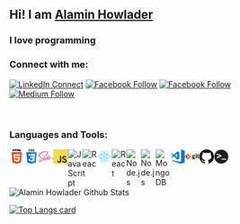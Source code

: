 ## Hi! I am [Alamin Howlader][website]

### I love programming

### Connect with me:

[![LinkedIn Connect](https://img.shields.io/badge/%20-Connect-black?color=14171A&labelColor=212121&logo=linkedin&logoColor=ffffff)](https://www.linkedin.com/in/dvlprAlamin/)
[![Facebook Follow](https://img.shields.io/badge/%20-Follow-black?color=14171A&labelColor=1976d2&logo=facebook&logoColor=ffffff)](https://web.facebook.com/dvlprAlamin)
[![Facebook Follow](https://img.shields.io/badge/%20-Follow-black?color=14171A&labelColor=1976d2&logo=twitter&logoColor=ffffff)](https://twitter.com/dvlprAlamin)
[![Medium Follow](https://img.shields.io/badge/%20-Follow-black?color=14171A&labelColor=1976d2&logo=medium&logoColor=ffffff)](https://medium.com/@dvlprAlamin)

<!-- [![Questions](https://img.shields.io/badge/%20-Questions-black?color=14171A&labelColor=fff&logo=stackoverflow&logoColor=0c0d0e26)](https://stackoverflow.com/users/10425732/dvlpralamin) -->

<br />

### Languages and Tools:

<img align="left" alt="HTML5" width="26px" src="https://raw.githubusercontent.com/github/explore/80688e429a7d4ef2fca1e82350fe8e3517d3494d/topics/html/html.png" />
<img align="left" alt="CSS3" width="26px" src="https://raw.githubusercontent.com/github/explore/80688e429a7d4ef2fca1e82350fe8e3517d3494d/topics/css/css.png" />
<img align="left" alt="Sass" width="26px" src="https://raw.githubusercontent.com/github/explore/80688e429a7d4ef2fca1e82350fe8e3517d3494d/topics/sass/sass.png" />
<img align="left" alt="JavaScript" width="26px" src="https://raw.githubusercontent.com/github/explore/80688e429a7d4ef2fca1e82350fe8e3517d3494d/topics/javascript/javascript.png" />

<img align="left" alt="JavaScript" width="26px" src="https://i.ibb.co/PT4kQ0z/bootstrap.png" />

<img align="left" alt="React" width="26px" src="https://i.ibb.co/09ZsRPH/material-ui.png" />

<img align="left" alt="React" width="26px" src="https://raw.githubusercontent.com/github/explore/80688e429a7d4ef2fca1e82350fe8e3517d3494d/topics/react/react.png" />
<img align="left" alt="React" width="26px" src="https://i.ibb.co/Tmv6dRF/redux.png" />

<img align="left" alt="Node.js" width="26px" src="https://i.ibb.co/FDKqqBY/node.png" />

<img align="left" alt="Node.js" width="26px" src="https://i.ibb.co/KWqj3CS/express.jpg" />

<img align="left" alt="MongoDB" width="26px" src="https://i.ibb.co/YhgVLd0/mongodb.png" />
<img align="left" alt="Visual Studio Code" width="26px" src="https://raw.githubusercontent.com/github/explore/80688e429a7d4ef2fca1e82350fe8e3517d3494d/topics/visual-studio-code/visual-studio-code.png" />
<img align="left" alt="Git" width="26px" src="https://raw.githubusercontent.com/github/explore/80688e429a7d4ef2fca1e82350fe8e3517d3494d/topics/git/git.png" />
<img align="left" alt="GitHub" width="26px" src="https://raw.githubusercontent.com/github/explore/78df643247d429f6cc873026c0622819ad797942/topics/github/github.png" />
<img align="left" alt="HTML5" width="26px" src="https://raw.githubusercontent.com/github/explore/80688e429a7d4ef2fca1e82350fe8e3517d3494d/topics/terminal/terminal.png" />

<br />

<br />

<br />
<br />
<img width="550px" alt="Alamin Howlader Github Stats"  src="https://github-readme-stats.vercel.app/api?username=dvlprAlamin&show_icons=true"/>

[![Top Langs card](https://github-readme-stats.vercel.app/api/top-langs/?username=dvlprAlamin&card_width=550)](https://github.com/dvlpaAlamin/dvlpaAlamin)

[website]: http://dvlpralamin.netlify.app/
